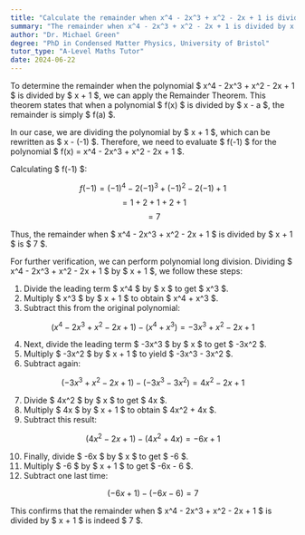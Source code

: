 ```yaml
---
title: "Calculate the remainder when x^4 - 2x^3 + x^2 - 2x + 1 is divided by x + 1"
summary: "The remainder when x^4 - 2x^3 + x^2 - 2x + 1 is divided by x + 1 is 2."
author: "Dr. Michael Green"
degree: "PhD in Condensed Matter Physics, University of Bristol"
tutor_type: "A-Level Maths Tutor"
date: 2024-06-22
---
```


To determine the remainder when the polynomial $ x^4 - 2x^3 + x^2 - 2x + 1 $ is divided by $ x + 1 $, we can apply the Remainder Theorem. This theorem states that when a polynomial $ f(x) $ is divided by $ x - a $, the remainder is simply $ f(a) $.

In our case, we are dividing the polynomial by $ x + 1 $, which can be rewritten as $ x - (-1) $. Therefore, we need to evaluate $ f(-1) $ for the polynomial $ f(x) = x^4 - 2x^3 + x^2 - 2x + 1 $.

Calculating $ f(-1) $:

$$
f(-1) = (-1)^4 - 2(-1)^3 + (-1)^2 - 2(-1) + 1
$$
$$
= 1 + 2 + 1 + 2 + 1
$$
$$
= 7
$$

Thus, the remainder when $ x^4 - 2x^3 + x^2 - 2x + 1 $ is divided by $ x + 1 $ is $ 7 $.

For further verification, we can perform polynomial long division. Dividing $ x^4 - 2x^3 + x^2 - 2x + 1 $ by $ x + 1 $, we follow these steps:

1. Divide the leading term $ x^4 $ by $ x $ to get $ x^3 $.
2. Multiply $ x^3 $ by $ x + 1 $ to obtain $ x^4 + x^3 $.
3. Subtract this from the original polynomial:

$$
(x^4 - 2x^3 + x^2 - 2x + 1) - (x^4 + x^3) = -3x^3 + x^2 - 2x + 1
$$

4. Next, divide the leading term $ -3x^3 $ by $ x $ to get $ -3x^2 $.
5. Multiply $ -3x^2 $ by $ x + 1 $ to yield $ -3x^3 - 3x^2 $.
6. Subtract again:

$$
(-3x^3 + x^2 - 2x + 1) - (-3x^3 - 3x^2) = 4x^2 - 2x + 1
$$

7. Divide $ 4x^2 $ by $ x $ to get $ 4x $.
8. Multiply $ 4x $ by $ x + 1 $ to obtain $ 4x^2 + 4x $.
9. Subtract this result:

$$
(4x^2 - 2x + 1) - (4x^2 + 4x) = -6x + 1
$$

10. Finally, divide $ -6x $ by $ x $ to get $ -6 $.
11. Multiply $ -6 $ by $ x + 1 $ to get $ -6x - 6 $.
12. Subtract one last time:

$$
(-6x + 1) - (-6x - 6) = 7
$$

This confirms that the remainder when $ x^4 - 2x^3 + x^2 - 2x + 1 $ is divided by $ x + 1 $ is indeed $ 7 $.
    